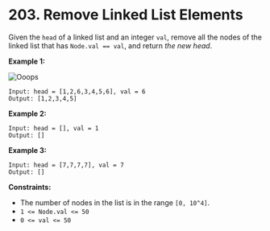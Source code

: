 # 203. Remove Linked List Elements
Given the `head` of a linked list and an integer `val`, remove all the nodes of the linked list that has `Node.val == val`, and return *the new head*.

**Example 1:**

![Ooops](https://assets.leetcode.com/uploads/2021/03/06/removelinked-list.jpg)
```
Input: head = [1,2,6,3,4,5,6], val = 6
Output: [1,2,3,4,5]
```

**Example 2:**
```
Input: head = [], val = 1
Output: []
```

**Example 3:**
```
Input: head = [7,7,7,7], val = 7
Output: []
```

**Constraints:**
- The number of nodes in the list is in the range `[0, 10^4]`.
- `1 <= Node.val <= 50`
- `0 <= val <= 50`
